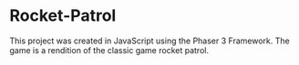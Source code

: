 # Rocket-Patrol

This project was created in JavaScript using the Phaser 3 Framework. The game is a rendition of the classic game rocket patrol. 
